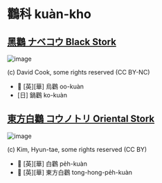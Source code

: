 # 鸛科 kuàn-kho

## [黑鸛 ナベコウ Black Stork](https://ebird.org/species/blasto1)

![image](https://inaturalist-open-data.s3.amazonaws.com/photos/198512143/medium.jpg)

(c) David Cook, some rights reserved (CC BY-NC)

- 🎯 [英][華] 烏鸛 oo-kuàn
- [日] 鍋鸛 ko-kuàn

## [東方白鸛 コウノトリ Oriental Stork](https://ebird.org/species/oristo1)

![image](https://inaturalist-open-data.s3.amazonaws.com/photos/754972/medium.jpg)

(c) Kim, Hyun-tae, some rights reserved (CC BY)

- 🎯 [英][華] 白鸛 pe̍h-kuàn
- 🎯 [英][華] 東方白鸛 tong-hong-pe̍h-kuàn
